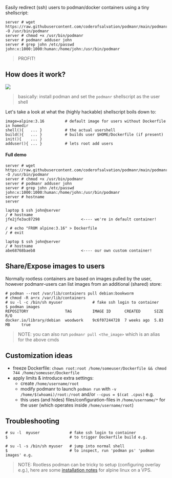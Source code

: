 Easily redirect (ssh) users to podman/docker containers using a tiny shellscript:

```shell
server # wget https://raw.githubusercontent.com/coderofsalvation/podmanr/main/podmanr -O /usr/bin/podmanr
server # chmod +x /usr/bin/podmanr
server # podmanr adduser john
server # grep john /etc/passwd
john:x:1000:1000:human:/home/john:/usr/bin/podmanr
```

> PROFIT!

## How does it work?

<img src="https://raw.githubusercontent.com/coderofsalvation/podmanr/main/.dtp/diagram.gif"/>

> basically: install podman and set the `podmanr` shellscript as the user shell

Let's take a look at what the (highly hackable) shellscript boils down to:

```
image=alpine:3.16         # default image for users without Dockerfile in homedir
shell(){   ... }          # the actual usershell
build(){   ... }          # builds user $HOME/Dockerfile (if present)
init(){    ... }          
adduser(){ ... }          # lets root add users
```

#### Full demo 

```shell
server # wget https://raw.githubusercontent.com/coderofsalvation/podmanr/main/podmanr -O /usr/bin/podmanr
server # chmod +x /usr/bin/podmanr
server # podmanr adduser john
server # grep john /etc/passwd
john:x:1000:1000:human:/home/john:/usr/bin/podmanr
server # hostname
server

laptop $ ssh john@server
/ # hostname
jfe2jfe3ac87298                  <---- we're in default container!

/ # echo "FROM alpine:3.16" > Dockerfile
/ # exit

laptop $ ssh john@server
/ # hostname
abe68768baeb8                    <---- our own custom container!
```

## Share/Expose images to users

Normally rootless containers are based on images pulled by the user, however podmanr-users can list images 
from an additional (shared) store:

```shell 
# podman --root /var/lib/containers pull debian:bookworm 
# chmod -R a+rx /var/lib/containers
# su -l -c /bin/sh myuser             # fake ssh login to container
$ podman images
REPOSITORY                TAG         IMAGE ID      CREATED      SIZE        R/O
docker.io/library/debian  woodwork    9c6f07244728  7 weeks ago  5.83 MB     true
```

> NOTE: you can also run `podmanr pull <the_image>` which is an alias for the above cmds

## Customization ideas 

* freeze Dockerfile: `chown root:root /home/someuser/Dockerfile && chmod 744 /home/someuser/Dockerfile`
* apply limits & introduce extra settings:  
  * create `/home/username/root`
  * modify podmanr to launch `podman run` with `-v /home/$(whoami)/root:/root` and/or `--cpus = $(cat .cpus)` e.g. 
  * this uses (and hides) files/configuration-files in `/home/username/*` for the user (which operates inside `/home/username/root`)

## Troubleshooting

```
# su -l  myuser             # fake ssh login to container
$                           # to trigger Dockerfile build e.g.

# su -l -s /bin/sh myuser   # jump into normal shell
$                           # to inspect, run 'podman ps' 'podman images' e.g.

```

> NOTE: Rootless podman can be tricky to setup (configuring overlay e.g.), here are some [installation notes](.overlay-notes) for alpine linux on a VPS.

